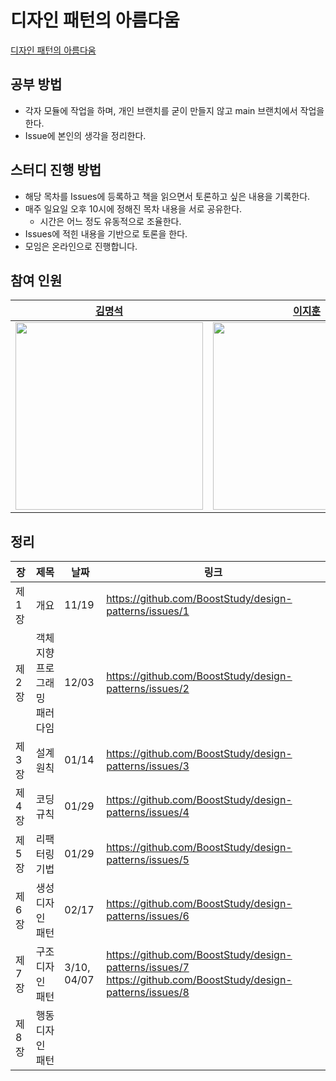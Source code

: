 # 디자인 패턴의 아름다움

[디자인 패턴의 아름다움](https://www.yes24.com/Product/Goods/118859035?pid=123487&amp;cosemkid=go16849206587827416)

## 공부 방법

- 각자 모듈에 작업을 하며, 개인 브랜치를 굳이 만들지 않고 main 브랜치에서 작업을 한다.
- Issue에 본인의 생각을 정리한다.
  
## 스터디 진행 방법

- 해당 목차를 Issues에 등록하고 책을 읽으면서 토론하고 싶은 내용을 기록한다.
- 매주 일요일 오후 10시에 정해진 목차 내용을 서로 공유한다.
  - 시간은 어느 정도 유동적으로 조율한다.
- Issues에 적힌 내용을 기반으로 토론을 한다.
- 모임은 온라인으로 진행합니다.

## 참여 인원

|[김명석](https://github.com/audxo112)|[이지훈](https://github.com/lee-ji-hoon)|[양수진](https://github.com/yangsooplus)|[이동훈](https://github.com/ldh019)|
|---|---|---|---|
|<img src="https://avatars.githubusercontent.com/u/9216335?v=4" width= 300px/>|<img src="https://avatars.githubusercontent.com/u/53300830?v=4" width= 300px />|<img src="https://avatars.githubusercontent.com/u/69582122?v=4" width= 300px />|<img src="https://avatars.githubusercontent.com/u/62137001?v=4" width= 300px/>|

## 정리

| 장   | 제목                                  | 날짜 | 링크 |
| ---- | ------------------------------------- | ---- | ---- |
| 제1장 | 개요                                  | 11/19      | https://github.com/BoostStudy/design-patterns/issues/1      |
| 제2장 | 객체지향 프로그래밍 패러다임          | 12/03     | https://github.com/BoostStudy/design-patterns/issues/2     |
| 제3장 | 설계 원칙                              | 01/14     | https://github.com/BoostStudy/design-patterns/issues/3     |
| 제4장 | 코딩 규칙                             |  01/29    | https://github.com/BoostStudy/design-patterns/issues/4     |
| 제5장 | 리팩터링 기법                          | 01/29     | https://github.com/BoostStudy/design-patterns/issues/5     |
| 제6장 | 생성 디자인 패턴                       | 02/17     | https://github.com/BoostStudy/design-patterns/issues/6     |
| 제7장 | 구조 디자인 패턴                       | 3/10, 04/07     | https://github.com/BoostStudy/design-patterns/issues/7 https://github.com/BoostStudy/design-patterns/issues/8     |
| 제8장 | 행동 디자인 패턴                       |      |      |
